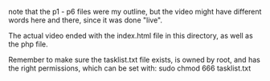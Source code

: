 note that the p1 - p6 files were my outline, but the video might have different
words here and there, since it was done "live".

The actual video ended with the index.html file in this directory, as well as
the php file.

Remember to make sure the tasklist.txt file exists, is owned by root, and has
the right permissions, which can be set with:
sudo chmod 666 tasklist.txt
